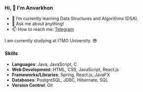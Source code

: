 ### Hi, 👋 I'm Anvarkhon

- 🌱 I’m currently learning Data Structures and Algorithms (DSA).
- 💬 Ask me about anything!
- 📫 How to reach me: [Telegram](https://t.me/anvarkhon7)

I am currently studying at ITMO University. 😎

### Skills

- **Languages**: Java, JavaScript, C
- **Web Development**: HTML, CSS, JavaScript, React.js
- **Frameworks/Libraries**: Spring, React.js, JavaFX
- **Databases**: PostgreSQL, JDBC, Hibernate, SQL
- **Version Control**: Git
